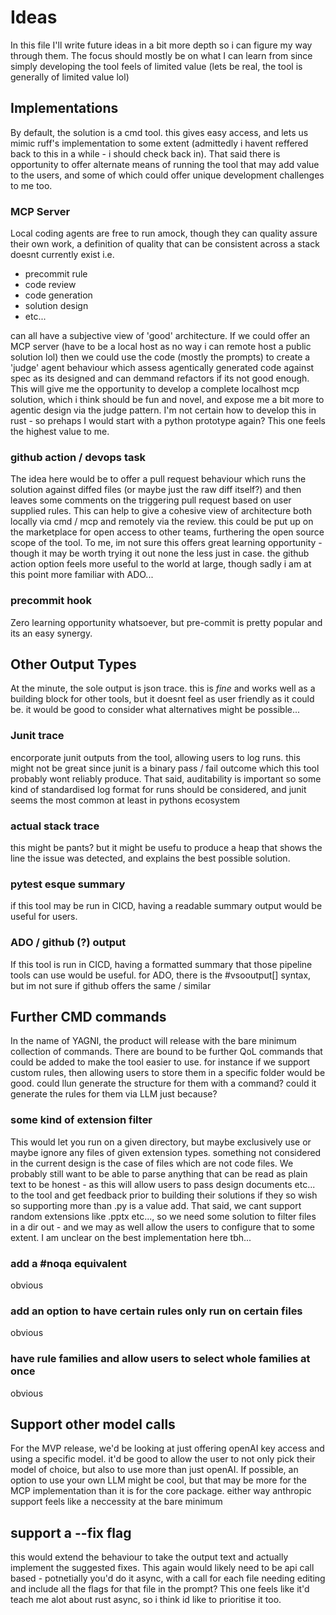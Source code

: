 # Ideas

In this file I'll write future ideas in a bit more depth so i can figure my way through them. The focus should mostly be on what I can learn from since simply developing the tool feels of limited value (lets be real, the tool is generally of limited value lol)

## Implementations

By default, the solution is a cmd tool. this gives easy access, and lets us mimic ruff's implementation to some extent (admittedly i havent reffered back to this in a while - i should check back in). That said there is opportunity to offer alternate means of running the tool that may add value to the users, and some of which could offer unique development challenges to me too.

### MCP Server

Local coding agents are free to run amock, though they can quality assure their own work, a definition of quality that can be consistent across a stack doesnt currently exist i.e.

- precommit rule
- code review
- code generation
- solution design
- etc...

can all have a subjective view of 'good' architecture. If we could offer an MCP server (have to be a local host as no way i can remote host a public solution lol) then we could use the code (mostly the prompts) to create a 'judge' agent behaviour which assess agentically generated code against spec as its designed and can demmand refactors if its not good enough. This will give me the opportunity to develop a complete localhost mcp solution, which i think should be fun and novel, and expose me a bit more to agentic design via the judge pattern. I'm not certain how to develop this in rust - so prehaps I would start with a python prototype again? This one feels the highest value to me.

### github action / devops task

The idea here would be to offer a pull request behaviour which runs the solution against diffed files (or maybe just the raw diff itself?) and then leaves some comments on the triggering pull request based on user supplied rules. This can help to give a cohesive view of architecture both locally via cmd / mcp and remotely via the review. this could be put up on the marketplace for open access to other teams, furthering the open source scope of the tool.
To me, im not sure this offers great learning opportunity - though it may be worth trying it out none the less just in case. the github action option feels more useful to the world at large, though sadly i am at this point more familiar with ADO...

### precommit hook

Zero learning opportunity whatsoever, but pre-commit is pretty popular and its an easy synergy.

## Other Output Types

At the minute, the sole output is json trace. this is *fine* and works well as a building block for other tools, but it doesnt feel as user friendly as it could be. it would be good to consider what alternatives might be possible...

### Junit trace

encorporate junit outputs from the tool, allowing users to log runs. this might not be great since junit is a binary pass / fail outcome which this tool probably wont reliably produce. That said, auditability is important so some kind of standardised log format for runs should be considered, and junit seems the most common at least in pythons ecosystem

### actual stack trace

this might be pants? but it might be usefu to produce a heap that shows the line the issue was detected, and explains the best possible solution.

### pytest esque summary 

if this tool may be run in CICD, having a readable summary output would be useful for users.

### ADO / github (?) output

If this tool is run in CICD, having a formatted summary that those pipeline tools can use would be useful. for ADO, there is the #vsooutput[] syntax, but im not sure if github offers the same / similar

## Further CMD commands

In the name of YAGNI, the product will release with the bare minimum collection of commands. There are bound to be further QoL commands that could be added to make the tool easier to use. for instance if we support custom rules, then allowing users to store them in a specific folder would be good. could llun generate the structure for them with a command? could it generate the rules for them via LLM just because?

### some kind of extension filter

This would let you run on a given directory, but maybe exclusively use or maybe ignore any files of given extension types. 
something not considered in the current design is the case of files which are not code files. We probably still want to be able to parse anything that can be read as plain text to be honest - as this will allow users to pass design documents etc... to the tool and get feedback prior to building their solutions if they so wish so supporting more than .py is a value add. That said, we cant support random extensions like .pptx etc..., so we need some solution to filter files in a dir out - and we may as well allow the users to configure that to some extent.
I am unclear on the best implementation here tbh...

### add a #noqa equivalent

obvious

### add an option to have certain rules only run on certain files

obvious

### have rule families and allow users to select whole families at once

obvious

## Support other model calls

For the MVP release, we'd be looking at just offering openAI key access and using a specific model. it'd be good to allow the user to not only pick their model of choice, but also to use more than just openAI. If possible, an option to use your own LLM might be cool, but that may be more for the MCP implementation than it is for the core package. either way anthropic support feels like a neccessity at the bare minimum

## support a --fix flag

this would extend the behaviour to take the output text and actually implement the suggested fixes. This again would likely need to be api call based - potnetially you'd do it async, with a call for each file needing editing and include all the flags for that file in the prompt?
This one feels like it'd teach me alot about rust async, so i think id like to prioritise it too.
